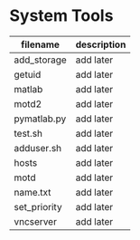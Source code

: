 # System Tools


| filename | description |
| ------------- | ---------- |
| add_storage  | add later |
| getuid       | add later |
| matlab       | add later |
| motd2        | add later |
| pymatlab.py  | add later |
| test.sh      | add later |
| adduser.sh   | add later |
| hosts        | add later |
| motd         | add later |
| name.txt     | add later |
| set_priority | add later |
| vncserver    | add later |
